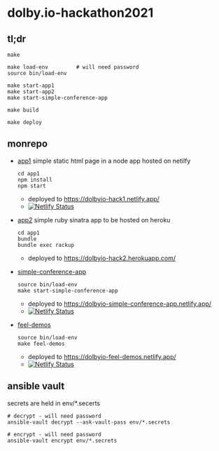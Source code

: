 # dolby.io-hackathon2021

## tl;dr

```
make

make load-env         # will need password
source bin/load-env

make start-app1
make start-app2
make start-simple-conference-app

make build

make deploy
```

## monrepo

- [app1](/app1)
  simple static html page in a node app hosted on netilfy
  ```
  cd app1
  npm install
  npm start
  ```
  - deployed to https://dolbyio-hack1.netlify.app/
  - [![Netlify Status](https://api.netlify.com/api/v1/badges/cafacef8-6a47-4d74-a635-03135d4f1272/deploy-status)](https://app.netlify.com/sites/dolbyio-hack1/deploys)

- [app2](/app2)
  simple ruby sinatra app to be hosted on heroku
  ```
  cd app1
  bundle
  bundle exec rackup
  ```
  - deployed to https://dolbyio-hack2.herokuapp.com/

- [simple-conference-app](/simple-conference-app)
  ```
  source bin/load-env
  make start-simple-conference-app
  ```
  - deployed to https://dolbyio-simple-conference-app.netlify.app/
  - [![Netlify Status](https://api.netlify.com/api/v1/badges/899ea433-8e7f-4a78-ab14-79f8a7a8bec9/deploy-status)](https://app.netlify.com/sites/dolbyio-simple-conference-app/deploys)

- [feel-demos](/feel-demos)
  ```
  source bin/load-env
  make feel-demos
  ```
  - deployed to https://dolbyio-feel-demos.netlify.app/
  - [![Netlify Status](https://api.netlify.com/api/v1/badges/98137af0-8268-4f5c-adb1-93299f1a21aa/deploy-status)](https://app.netlify.com/sites/dolbyio-feel-demos/deploys)

## ansible vault

secrets are held in env/*.secerts

```
# decrypt - will need password
ansible-vault decrypt --ask-vault-pass env/*.secrets

# encrypt - will need password
ansible-vault encrypt env/*.secrets
```

